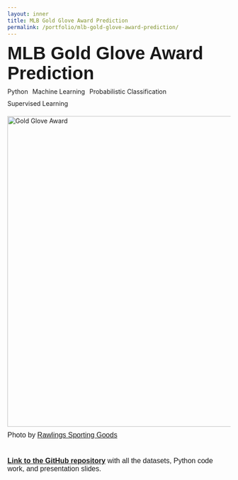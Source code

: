 ```yaml
---
layout: inner
title: MLB Gold Glove Award Prediction
permalink: /portfolio/mlb-gold-glove-award-prediction/
---
```


<div class="container" style="margin-top: 10px;">

  <!-- Title Section -->
  <div class="row">
    <div class="col-12">
      <div style="font-size:40px; font-family: 'Source Sans 3', sans-serif; font-weight: bold; margin-bottom: 10px;">
        MLB Gold Glove Award Prediction
      </div>
    </div>
  </div>

  <!-- Tags Section -->
  <div class="row" style="margin-bottom: 20px;">
    <div class="col-12">
      <div class="tags-container" style="display: flex; gap: 10px; flex-wrap: wrap;">
        <span class="tag ms-excel">Python</span>
        <span class="tag vba">Machine Learning</span>
        <span class="tag macros">Probabilistic Classification</span>
        <span class="tag linear-programming">Supervised Learning</span>
      </div>
    </div>
  </div>

  <!-- Image Section -->
  <div class="row" style="margin-bottom: 10px;">
    <div class="col-12">
      <img src="{{ site.baseurl }}/mlb-gold-glove-award-prediction/gold-glove-header.jpg" alt="Gold Glove Award" class="img-fluid" style="max-width: 100%; width: 700px; display: block;">
    </div>
  </div>
</div>
<div style="font-size:16px; font-family: 'Source Sans 3', sans-serif; margin-bottom: 40px;">Photo by <a href="https://www.rawlings.com/gold-glove-criteria.html" style="font-size:16px; font-family: 'Source Sans 3', sans-serif;">Rawlings Sporting Goods</a></div>

<div style="font-size:16px; font-family: 'Source Sans 3', sans-serif;"><strong><a href="https://github.com/yejinannachoi/mlb-gold-glove-award-prediction" style="font-size:16px; font-family: 'Source Sans 3', sans-serif;">Link to the GitHub repository</a></strong> with all the datasets, Python code work, and presentation slides.</div>
